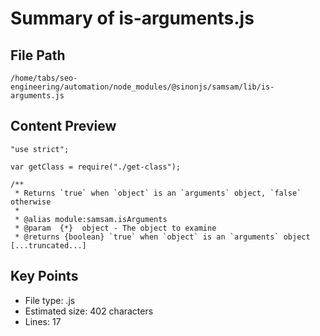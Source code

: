 # Summary of is-arguments.js
  
## File Path
`/home/tabs/seo-engineering/automation/node_modules/@sinonjs/samsam/lib/is-arguments.js`

## Content Preview
```
"use strict";

var getClass = require("./get-class");

/**
 * Returns `true` when `object` is an `arguments` object, `false` otherwise
 *
 * @alias module:samsam.isArguments
 * @param  {*}  object - The object to examine
 * @returns {boolean} `true` when `object` is an `arguments` object
[...truncated...]
```

## Key Points
- File type: .js
- Estimated size: 402 characters
- Lines: 17

